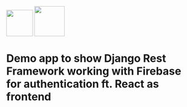 <img src="https://static.djangoproject.com/img/logos/django-logo-negative.png" style="height:70px">
<img src="https://firebase.google.com/downloads/brand-guidelines/PNG/logo-built_white.png" style="height:80px">

# Demo app to show Django Rest Framework working with Firebase for authentication ft. React as frontend


